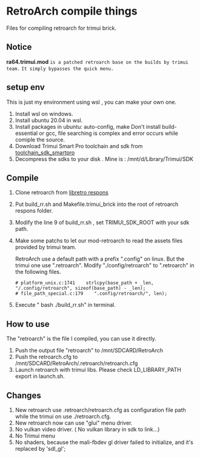 # RetroArch compile things
Files for compiling retroarch for trimui brick.


## Notice
**ra64.trimui.mod** `is a patched retroarch base on the builds by trimui team.` 
`It simply bypasses the quick menu.`

## setup env
This is just my environment using wsl , you can make your own one.

1. Install wsl on windows.
2. Install ubuntu 20.04 in wsl.
3. Install packages in ubuntu:   auto-config, make
     Don't install build-essential or gcc, file searching is complex and error occurs while comiple the source.
4. Download Trimui Smart Pro toolchain and sdk from [toolchain_sdk_smartpro](https://github.com/trimui/toolchain_sdk_smartpro)
5. Decompress the sdks to your disk . Mine is : /mnt/d/Library/Trimui/SDK

## Compile

1. Clone retroarch from [libretro respons](https://github.com/libretro/retroarch)
2. Put build_rr.sh and Makefile.trimui_brick into the root of retroarch respons folder.
3. Modify the line 9 of build_rr.sh , set TRIMUI_SDK_ROOT with your sdk path.
4. Make some patchs to let our mod-retroarch to read the assets files provided by trimui team.

   RetroArch use a default path with a prefix ".config" on linux. But the trimui one use ".retroarch".
   Modify "./config/retroarch" to ".retroarch" in the following files. 
    ```
    # platform_unix.c:1741    strlcpy(base_path + _len, "/.config/retroarch", sizeof(base_path) - _len);
    # file_path_special.c:179    ".config/retroarch/", len);
    ```
5. Execute " bash ./build_rr.sh" in terminal.

## How to use

The "retroarch" is the file I compiled, you can use it directly.

1. Push the output file "retroarch" to /mnt/SDCARD/RetroArch
2. Push the retroarch.cfg to /mnt/SDCARD/RetroArch/.retroarch/retroarch.cfg
3. Launch retroarch with trimui libs. Please check LD_LIBRARY_PATH export in launch.sh.

## Changes

1. New retroarch use .retroarch/retroarch.cfg as configuration file path while the trimui on use ./retroarch.cfg.
2. New retroarch now can use "glui" menu driver.
3. No vulkan video driver. ( No vulkan library in sdk to link...)
4. No Trimui menu
5. No shaders, because the mali-fbdev gl driver failed to initialize, and it's replaced by 'sdl_gl';
